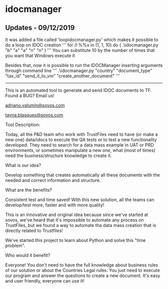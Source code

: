 # idocmanager

## Updates - 09/12/2019

It was added a file called 'loopidocmanager.py' which makes it possible to do a loop on IDOC creation
'''
for /l %%x in (1, 1, 10) do (
	.\idocmanager.py "b" "a" "a" "n" "n"
)
'''
You can substitute 10 by the number of times that you want that Windows execute it

Besides that, now it is possible to run the IDOCManager inserting arguments through command line
'''
.\idocmanager.py "country" "document_type" "tax_id" "send_it_to_vm" "create_another_document"
''' 

---

This is an automated tool to generate and send IDOC documents to TF.
Found a BUG?
Email us!

adriano.valumin@sovos.com

tayna.blasques@sovos.com


Tool Description:

Today, all the P&D team who work with TrustFiles need to have (or make a new one) data/idocs to execute the QA tests or to test a new functionality developed.
They need to search for a data mass example in UAT or PRD environments, or sometimes manipulate a new one, what (most of times) need the business/structure knowledge to create it.



What is our idea?



Develop something that creates automatically all these documents with the needed and correct information and structure.




What are the benefits?



Consistent test and time saved!
With this new solution, all the teams can develop/test more, faster and with more quality!



This is an innovative and original idea because since we've started at sovos, we've heard that it's impossible to automate any process on TrustFiles, but we found a way to automate tha data mass creation that is directly related to Trustfiles!




We've started this project to learn about Python and solve this "time problem".




Who would it benefit?



Everyone!
You don't need to have the full knowledge about business rules of our solution or about the Countries Legal rules.
You just need to execute our program and answer the questions to create a new document. It's easy and user friendly, everyone can use it!
